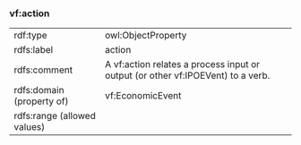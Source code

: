 ### vf:action

<table>
<tr><td>rdf:type</td><td>owl:ObjectProperty</td></tr>
<tr><td>rdfs:label</td><td>action</td></tr>
<tr><td>rdfs:comment</td><td>A vf:action relates a process input or output (or other vf:IPOEVent) to a verb.</td></tr>
<tr><td>rdfs:domain (property of)</td><td>vf:EconomicEvent</td></tr>
<tr><td>rdfs:range (allowed values)</td><td></td></tr>
</table>

